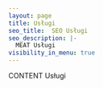 ```yaml
---
layout: page
title: Usługi
seo_title:  SEO Usługi
seo_description: |-
  MEAT Usługi
visibility_in_menu: true
---
```

CONTENT Usługi